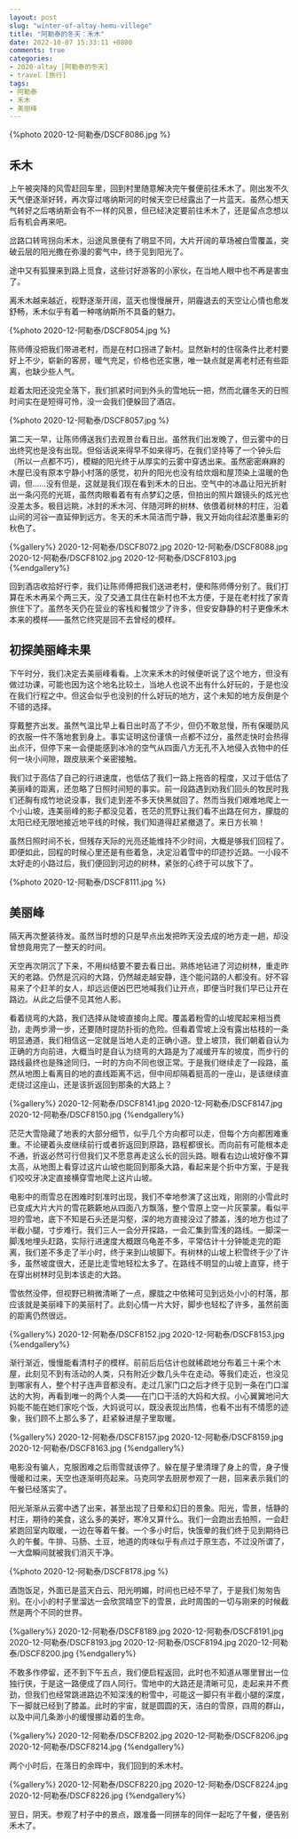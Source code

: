 ```yaml
---
layout: post
slug: "winter-of-altay-hemu-villege"
title: "阿勒泰的冬天：禾木"
date: 2022-10-07 15:33:11 +0800
comments: true
categories:
- 2020-altay [阿勒泰的冬天]
- travel [旅行]
tags:
- 阿勒泰
- 禾木
- 美丽峰
---
```


{%photo 2020-12-阿勒泰/DSCF8086.jpg %}

## 禾木

上午被突降的风雪赶回车里，回到村里随意解决完午餐便前往禾木了。刚出发不久天气便逐渐好转，再次穿过喀纳斯河的时候天空已经露出了一片蓝天。虽然心想天气转好之后喀纳斯会有不一样的风景，但已经决定要前往禾木了，还是留点念想以后有机会再来吧。

岔路口转弯拐向禾木，沿途风景便有了明显不同，大片开阔的草场被白雪覆盖，突破云层的阳光撒在弥漫的雾气中，终于见到阳光了。

途中又有狐狸来到路上觅食，这些讨好游客的小家伙，在当地人眼中也不再是害虫了。

离禾木越来越近，视野逐渐开阔，蓝天也慢慢展开，阴霾退去的天空让心情也愈发舒畅，禾木似乎有着一种喀纳斯所不具备的魅力。

<!-- more -->

{%photo 2020-12-阿勒泰/DSCF8054.jpg %}

陈师傅没把我们带进老村，而是在村口拐进了新村。显然新村的住宿条件比老村要好上不少，崭新的客房，暖气充足，价格也还实惠，唯一缺点就是离老村还有些距离，也缺少些人气。

趁着太阳还没完全落下，我们抓紧时间到外头的雪地玩一把，然而北疆冬天的日照时间实在是短得可怜，没一会我们便躲回了酒店。

{%photo 2020-12-阿勒泰/DSCF8057.jpg %}

第二天一早，让陈师傅送我们去观景台看日出。虽然我们出发晚了，但云雾中的日出终究也是没有出现。但俗话说来得早不如来得巧，在我们坚持等了一个钟头后（所以一点都不巧），模糊的阳光终于从厚实的云雾中穿透出来。虽然密密麻麻的木屋已没有原本宁静小村落的感觉，初升的阳光也没有给炊烟和屋顶染上温暖的色调，但……没有但是，这就是我们现在看到禾木的日出。空气中的冰晶让阳光折射出一条闪亮的光斑，虽然肉眼看着有有点梦幻之感，但拍出的照片跟镜头的炫光也没差太多。极目远眺，冰封的禾木河、伴随河畔的树林、依偎着树林的村庄，沿着山间的河谷一直延伸到远方。冬天的禾木简洁而宁静，我又开始向往起浓墨重彩的秋色了。

{%gallery%}
2020-12-阿勒泰/DSCF8072.jpg
2020-12-阿勒泰/DSCF8088.jpg
2020-12-阿勒泰/DSCF8102.jpg
2020-12-阿勒泰/DSCF8103.jpg
{%endgallery%}

回到酒店收拾好行李，我们让陈师傅把我们送进老村，便和陈师傅分别了。我们打算在禾木再呆个两三天，没了交通工具住在新村也不太方便，于是在老村找了家青旅住下了。虽然冬天仍在营业的客栈和餐馆少了许多，但安安静静的村子更像禾木本来的模样——虽然它终究是回不去曾经的模样。

## 初探美丽峰未果

下午时分，我们决定去美丽峰看看。上次来禾木的时候便听说了这个地方，但没有做过功课，可能也因为这个地名比较土，当地人也说不出有什么好玩的，于是也没在我们行程之中。但这会似乎也没别的什么好玩的地方，这个未知的地方反倒是个不错的选择。

穿戴整齐出发。虽然气温比早上看日出时高了不少，但仍不敢怠慢，所有保暖防风的衣服一件不落地套到身上。事实证明这份谨慎一点都不过分，虽然走快时会热得出点汗，但停下来一会便能感到冰冷的空气从四面八方无孔不入地侵入衣物中的任何一块小间隙，跟皮肤来个亲密接触。

我们过于高估了自己的行进速度，也低估了我们一路上拖沓的程度，又过于低估了美丽峰的距离，还忽略了日照时间短的事实。前一段路遇到劝我们回头的牧民时我们还胸有成竹地说没事，我们走到差不多天快黑就回了。然而当我们艰难地爬上一个小山坡，连美丽峰的影子都没见着，苍茫的荒野让我们看不出路在何方，朦胧的太阳已经无限地接近地平线的时候，我们知道得赶紧撤退了。来日方长嘛！

虽然日照时间不长，但残存天际的光亮还能维持不少时间，大概是够我们回程了。即便如此，回程的时候心里还是有些着急，决定沿着雪中的印迹抄近路。一小段不太好走的小路过后，我们便回到河边的树林，紧张的心终于可以放下了。

{%photo 2020-12-阿勒泰/DSCF8111.jpg %}

## 美丽峰

隔天再次整装待发。虽然当时想的只是早点出发把昨天没去成的地方走一趟，却没曾想竟用完了一整天的时间。

天空再次阴沉了下来，不用纠结要不要去看日出。熟练地钻进了河边树林，重走昨天的老路。仍然是沉闷的大路，仍然越走越安静，连个能问路的人都没有。好不容易来了个赶羊的女人，却远远便凶巴巴地喊我们让开点，即便当时我们早已让开在路边。从此之后便不见其他人影。

看着绕弯的大路，我们选择从陡坡直接向上爬。覆盖着粉雪的山坡爬起来相当费劲，走两步滑一步，还要随时提防扑街的危险。但看着雪坡上没有露出枯枝的一条明显通道，我们相信这一定就是当地人走的正确小道。登上坡顶，我们朝着自认为正确的方向前进，大概当时是自认为绕弯的大路是为了减缓开车的坡度，而步行的路线最终也是殊途同归，一时的方向不同也很正常。于是我们继续走了一段路，虽然从地图上看离目的地的直线距离不远，但中间却隔着挺高的一座山，是该继续直走绕过这座山，还是该折返回到那条的大路上？

{%gallery%}
2020-12-阿勒泰/DSCF8141.jpg
2020-12-阿勒泰/DSCF8147.jpg
2020-12-阿勒泰/DSCF8150.jpg
{%endgallery%}

茫茫大雪隐藏了地表的大部分细节，似乎几个方向都可以走，但每个方向都困难重重。不论硬着头皮继续前行或者折返回到原路，路程都很长。而向前有可能根本走不通，折返必然可行但我们又不愿意再走这么长的回头路。眼看右边山坡好像不算太高，从地图上看穿过这片山坡也能回到那条大路，看起来是个折中方案，于是我们咬咬牙决定直接横穿雪地爬上这片山坡。

电影中的雨雪总在困难时刻准时出现，我们不幸地参演了这出戏，刚刚的小雪此时已变成大片大片的雪花簌簌地从四面八方飘落，整个雪原上空一片灰蒙蒙。看似平坦的雪地，底下不知是石头还是沟壑，深的地方直接没过了膝盖，浅的地方也过了半截小腿，寸步难行。我们三人一会分开探路，一会汇集到雪浅的路线。一脚深一脚浅地埋头赶路，实际行进速度大概跟乌龟差不多，平常估计十分钟能走完的距离，我们差不多走了半小时，终于来到山坡脚下。有树林的山坡上积雪终于少了许多，虽然坡度很大，还是比走雪地轻松太多了。在路线不明显的山坡上直穿，终于在穿出树林时见到本该走的大路。

雪依然没停，但视野已稍微清晰了一点，朦胧之中依稀可见到远处小小的村落，那应该就是美丽峰下的美丽村了。此刻心情一片大好，脚步也轻松了许多，虽然前面的距离仍然很远。

{%gallery%}
2020-12-阿勒泰/DSCF8152.jpg
2020-12-阿勒泰/DSCF8153.jpg
{%endgallery%}

渐行渐近，慢慢能看清村子的模样。前前后后估计也就稀疏地分布着三十来个木屋，此刻见不到有活动的人类，只有附近少数几头牛在走动。等我们走近，也没见到哪家有人，整个村子连声音都没有。走过几家门口之后才终于见到一条在门口溜达的大狗，再看到唯一的两个人类——在门口干活的大妈和大叔。小心翼翼地问大妈能不能在她们家吃个饭，大妈说可以，既没表现出热情，也看不出有不情愿的迹象，我们顾不上那么多了，赶紧躲进屋子里取暖。

{%gallery%}
2020-12-阿勒泰/DSCF8157.jpg
2020-12-阿勒泰/DSCF8159.jpg
2020-12-阿勒泰/DSCF8163.jpg
{%endgallery%}

电影没有骗人，克服困难之后雨雪就该停了。躲在屋子里清理了身上的雪，身子慢慢暖和过来，天空也逐渐明亮起来。马克同学去厨房参观了一趟，回来表示我们的午餐已经落实了。

阳光渐渐从云雾中透了出来，甚至出现了日晕和幻日的景象。阳光，雪景，恬静的村庄，期待的美食，这么多的美好，寒冷又算什么。我们一会跑出去拍照，一会赶紧跑回室内取暖，一边在等着午餐。一个多小时后，快饿晕的我们终于见到期待已久的午餐。牛排、马肠、土豆，地道的肉味似乎有点过于原生态，不过没所谓了，一大盘瞬间就被我们消灭干净。

{%photo 2020-12-阿勒泰/DSCF8178.jpg %}

酒饱饭足，外面已是蓝天白云、阳光明媚，时间也已经不早了，于是我们匆匆告别。在小小的村子里溜达一会欣赏晴空下的雪景，此时周围的一切与刚来的时候截然是两个不同的世界。

{%gallery%}
2020-12-阿勒泰/DSCF8189.jpg
2020-12-阿勒泰/DSCF8191.jpg
2020-12-阿勒泰/DSCF8193.jpg
2020-12-阿勒泰/DSCF8194.jpg
2020-12-阿勒泰/DSCF8200.jpg
{%endgallery%}

不敢多作停留，还不到下午五点，我们便启程返回，此时也不知道从哪里冒出一位独行侠，于是这一路便成了四人同行。雪地中的大路还是清晰可见，走起来并不费劲，但我们也经常跳进路边不知深浅的粉雪中，可能这一脚只有半截小腿的深度，下一脚就已经到了膝盖。此时的宇宙，就是圆圆的天，洁白的雪原，四周的群山，以及中间几条渺小的缓慢挪动着的生命。

{%gallery%}
2020-12-阿勒泰/DSCF8202.jpg
2020-12-阿勒泰/DSCF8206.jpg
2020-12-阿勒泰/DSCF8214.jpg
{%endgallery%}

两个小时后，在落日的余晖中，我们回到的禾木村。

{%gallery%}
2020-12-阿勒泰/DSCF8220.jpg
2020-12-阿勒泰/DSCF8224.jpg
2020-12-阿勒泰/DSCF8226.jpg
{%endgallery%}

翌日，阴天。参观了村子中的景点，跟准备一同拼车的同伴一起吃了午餐，便告别禾木了。
